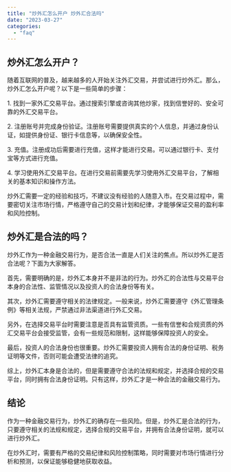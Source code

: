 ```yaml
---
title: "炒外汇怎么开户 炒外汇合法吗"
date: "2023-03-27"
categories: 
  - "faq"
---
```


## 炒外汇怎么开户？

随着互联网的普及，越来越多的人开始关注外汇交易，并尝试进行炒外汇。那么，炒外汇怎么开户呢？以下是一些简单的步骤：

1\. 找到一家外汇交易平台。通过搜索引擎或咨询其他炒家，找到信誉好的、安全可靠的外汇交易平台。

2\. 注册账号并完成身份验证。注册账号需要提供真实的个人信息，并通过身份认证，如提供身份证、银行卡信息等，以确保安全性。

3\. 充值。注册成功后需要进行充值，这样才能进行交易。可以通过银行卡、支付宝等方式进行充值。

4\. 学习使用外汇交易平台。在进行交易前需要先学习使用外汇交易平台，了解相关的基本知识和操作方法。

炒外汇需要一定的经验和技巧，不建议没有经验的人随意入市。在交易过程中，需要密切关注市场行情，严格遵守自己的交易计划和纪律，才能够保证交易的盈利率和风险控制。

## 炒外汇是合法的吗？

炒外汇作为一种金融交易行为，是否合法一直是人们关注的焦点。所以炒外汇是否合法呢？下面为大家解答。

首先，需要明确的是，炒外汇本身并不是非法的行为。炒外汇的合法性与交易平台本身的合法性、监管情况以及投资人的合法身份等有关。

其次，炒外汇需要遵守相关的法律规定。一般来说，炒外汇需要遵守《外汇管理条例》等相关法规，严禁通过非法渠道进行外汇交易。

另外，在选择交易平台时需要注意是否具有监管资质。一些有信誉和合规资质的外汇交易平台会接受监管，会有一些规范和限制，这样能够保障投资人的安全。

最后，投资人的合法身份也很重要。炒外汇需要投资人拥有合法的身份证明、税务证明等文件，否则可能会遭受法律的追究。

综上，炒外汇本身是合法的，但是需要遵守合法的法规和规定，并选择合规的交易平台，同时拥有合法身份证明。只有这样，炒外汇才是一种合法的金融交易行为。

## 结论

作为一种金融交易行为，炒外汇的确存在一些风险。但是，炒外汇是合法的行为，只要遵守相关的法规和规定，选择合规的交易平台，并拥有合法身份证明，就可以进行炒外汇。

在炒外汇时，需要有严格的交易纪律和风险控制策略，同时需要对市场行情进行分析和预测，以保证能够稳健地获取收益。
